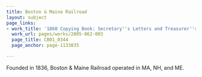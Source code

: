 ```yaml
---
title: Boston & Maine Railroad
layout: subject
page_links:
- work_title: '1860 Copying Book: Secretary''s Letters and Treasurer''s Letters, 2005.062.003  '
  work_url: pages/works/2005-062-003
  page_title: CB01_0344
  page_anchor: page-1133835

---
```

<p>Founded in 1836, Boston &amp; Maine Railroad operated in MA, NH, and ME.</p>